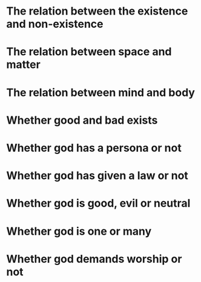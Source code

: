 # The relation between the existence and non-existence

# The relation between space and matter

# The relation between mind and body

# Whether good and bad exists

# Whether god has a persona or not

# Whether god has given a law or not

# Whether god is good, evil or neutral

# Whether god is one or many

# Whether god demands worship or not
